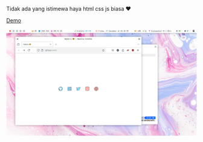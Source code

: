Tidak ada yang istimewa haya html css js biasa ❤️

[Demo](https://nikto-de.github.io/sosial-link/) 

![demo](./src/ss.png) 


